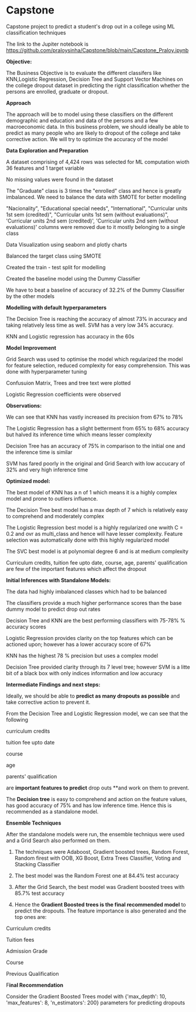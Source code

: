 # Capstone
Capstone project to predict a student's drop out in a college using ML classification techniques

The link to the Jupiter notebook is https://github.com/praloysinha/Capstone/blob/main/Capstone_Praloy.ipynb

**Objective:**

The Business Objective is to evaluate the different classifers like KNN,Logistic Regression, Decision Tree and Support Vector Machines on the college dropout dataset in predicting the right classification whether the persons are enrolled, graduate or dropout.

**Approach**

The approach will be to model using these classifiers on the different demographic and education and data of the persons and a few macroeconomic data. In this business problem, we should ideally be able to predict as many people who are likely to dropout of the college and take corrective action. We will try to optimize the accuracy of the model

**Data Exploration and Preparation**

A dataset comprising of 4,424 rows was selected for ML computation wioth 36 features and 1 target variable

No missing values were found in the dataset

The "Graduate" class is 3 times the "enrolled" class and hence is greatly imbalanced. We need to balance the data with SMOTE for better modelling

"Nacionality", "Educational special needs", "International", "Curricular units 1st sem (credited)", "Curricular units 1st sem (without evaluations)", 'Curricular units 2nd sem (credited)', 'Curricular units 2nd sem (without evaluations)' columns were removed due to it mostly belonging to a single class 

Data Visualization using seaborn and plotly charts

Balanced the target class using SMOTE

Created the train - test split for modelling


Created the baseline model using the Dummy Classifier

We have to beat a baseline of accuracy of 32.2% of the Dummy Classifier by the other models

**Modelling with default hyperparameters**

The Decision Tree is reaching the accuracy of almost 73% in accuracy and taking relatively less time as well. SVM has a very low 34% accuracy.

KNN and Logistic regression has accuracy in the 60s

**Model Improvement**

Grid Search was used to optimise the model which regularized the model for feature selection, reduced complexity for easy comprehension. This was done with hyperparameter tuning

Confusuion Matrix, Trees and tree text were plotted

Logistic Regression coefficients were observed

**Observations:**

We can see that KNN has vastly increased its precision from 67% to 78%

The Logistic Regression has a slight betterment from 65% to 68% accuracy but halved its inference time which means lesser complexity

Decision Tree has an accuracy of 75% in comparison to the initial one and the inference time is similar

SVM has fared poorly in the original and Grid Search with low accucary of 32% and very high inference time

**Optimized model:**

The best model of KNN has a n of 1 which means it is a highly complex model and prone to outliers influence.

The Decision Tree best model has a max depth of 7 which is relatively easy to comprehend and moderately complex

The Logistic Regression best model is a highly regularized one wwith C = 0.2 and ovr as multi_class and hence will have lesser complexity. Feature selection was automatically done with this highly regularized model

The SVC best model is at polynomial degree 6 and is at medium complexity 

Curriculum credits, tuition fee upto date, course, age, parents' qualification are few of the important features which affect the dropout

**Initial Inferences with Standalone Models:**

The data had highly imbalanced classes which had to be balanced

The classifiers provide a much higher performance scores than the base dummy model to predict drop out rates

Decision Tree and KNN are the best performing classifiers with 75-78% % accuracy scores

Logistic Regression provides clarity on the top features which can be actioned upon; however has a lower accuracy score of 67%

KNN has the highest 78 % precision but uses a complex model

Decision Tree provided clarity through its 7 level tree; however SVM is a litte bit of a black box with only indices information and low accuracy

**Intermediate Findings and next steps:**

Ideally, we should be able to **predict as many dropouts as possible** and take corrective action to prevent it.

From the Decision Tree and Logistic Regression model, we can see that the following

curriculum credits

tuition fee upto date

course

age

parents' qualification

are **important features to predict** drop outs **and work on them to prevent.

The **Decision tree** is easy to comprehend and action on the feature values, has good accuracy of 75% and has low inference time. Hence this is recommended as a standalone model. 

**Ensemble Techniques**

After the standalone models were run, the ensemble techniqus were used and a Grid Search also performed on them.

1. The techniques were Adaboost, Gradient boosted trees, Random Forest, Random firest with OOB, XG Boost, Extra Trees Classifier, Voting and Stacking Classifier
   
2. The best model was the Random Forest one at 84.4% test accuracy
   
3. After the Grid Search, the best model was Gradient boosted trees with 85.7% test accuracy
   
4. Hence the **Gradient Boosted trees is the final recommended model** to predict the dropouts. The feature importance is also generated and the top ones are:

Curriculum credits

Tuition fees

Admission Grade

Course

Previous Qualification

F**inal Recommendation**

Consider the Gradient Boosted Trees model with {'max_depth': 10, 'max_features': 8, 'n_estimators': 200} parameters for predicting dropouts 


